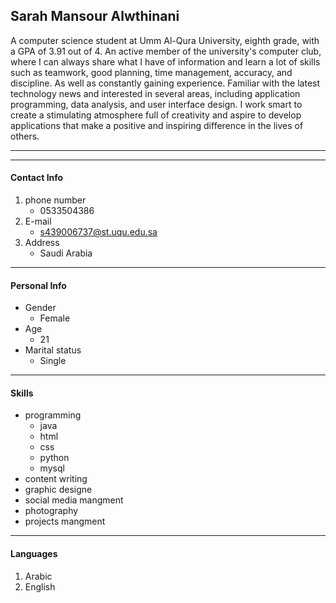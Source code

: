 ## Sarah Mansour Alwthinani 
A computer science student at Umm Al-Qura
University, eighth grade, with a GPA of 3.91 out of 4.
An active member of the university's computer club,
where I can always share what I have of information
and learn a lot of skills such as teamwork, good
planning, time management, accuracy, and
discipline. As well as constantly gaining experience.
Familiar with the latest technology news and
interested in several areas, including application
programming, data analysis, and user interface
design. I work smart to create a stimulating
atmosphere full of creativity and aspire to develop
applications that make a positive and inspiring
difference in the lives of others.

***
***
#### Contact Info
1. phone number
    * 0533504386
2. E-mail
    * s439006737@st.uqu.edu.sa
3. Address
    * Saudi Arabia
***
#### Personal Info
* Gender
   - Female
* Age
   - 21
* Marital status
   - Single
***
#### Skills
* programming
    - java
    - html
    - css
    - python
    - mysql
* content writing 
* graphic designe
* social media mangment
* photography
* projects mangment
***
#### Languages
1. Arabic
2. English




